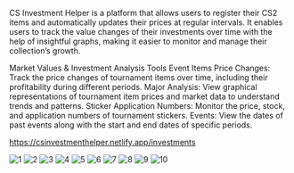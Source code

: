 CS Investment Helper is a platform that allows users to register their CS2 items and automatically updates their prices at regular intervals. It enables users to track the value changes of their investments over time with the help of insightful graphs,
making it easier to monitor and manage their collection’s growth.

Market Values & Investment Analysis Tools
Event Items Price Changes: Track the price changes of tournament items over time, including their profitability during different periods.
Major Analysis: View graphical representations of tournament item prices and market data to understand trends and patterns.
Sticker Application Numbers: Monitor the price, stock, and application numbers of tournament stickers.
Events: View the dates of past events along with the start and end dates of specific periods.

https://csinvestmenthelper.netlify.app/investments

![1](https://github.com/user-attachments/assets/984dc2eb-a159-4801-a04a-0c8cd7f4ae13)
![2](https://github.com/user-attachments/assets/f73ae6be-3483-486f-987d-8017b24bb80e)
![3](https://github.com/user-attachments/assets/8a0878e7-10f3-44f9-94f5-34ad2adf9584)
![4](https://github.com/user-attachments/assets/75584005-ccf7-4e91-918a-df6f1202c516)
![5](https://github.com/user-attachments/assets/76fe7b49-e93d-40f8-92fa-ef2baf86e93a)
![6](https://github.com/user-attachments/assets/a97f1a8e-3194-4372-8dce-3c59ce03a83d)
![7](https://github.com/user-attachments/assets/4933098f-1fd2-456e-8c87-e59cfc767a6f)
![8](https://github.com/user-attachments/assets/f82c9442-d5d0-4486-a2ae-bc10607abf01)
![9](https://github.com/user-attachments/assets/291ac0da-4147-462e-8fdf-5a3bc3d23655)
![10](https://github.com/user-attachments/assets/53e5941d-5b46-4567-82ee-c37cb3bdb31d)

